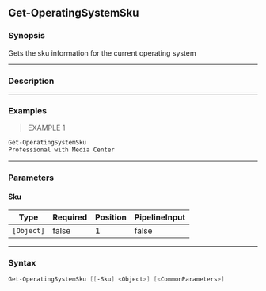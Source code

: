 Get-OperatingSystemSku
----------------------

### Synopsis
Gets the sku information for the current operating system

---

### Description

---

### Examples
> EXAMPLE 1

```PowerShell
Get-OperatingSystemSku
Professional with Media Center
```

---

### Parameters
#### **Sku**

|Type      |Required|Position|PipelineInput|
|----------|--------|--------|-------------|
|`[Object]`|false   |1       |false        |

---

### Syntax
```PowerShell
Get-OperatingSystemSku [[-Sku] <Object>] [<CommonParameters>]
```
